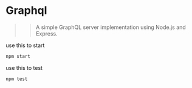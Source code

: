 # Graphql

>> A simple GraphQL server implementation using Node.js and Express.

use this to start

```bash
npm start
```

use this to test

```bash
npm test
```
